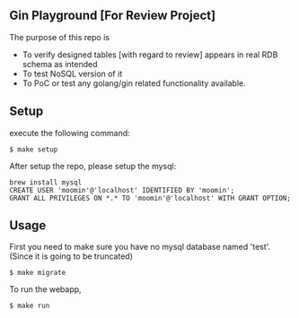 ## Gin Playground [For Review Project]
The purpose of this repo is
- To verify designed tables [with regard to review] appears in real RDB schema as intended
- To test NoSQL version of it
- To PoC or test any golang/gin related functionality available.

## Setup

execute the following command:
```
$ make setup
```

After setup the repo, please setup the mysql:
```
brew install mysql
CREATE USER 'moomin'@'localhost' IDENTIFIED BY 'moomin';
GRANT ALL PRIVILEGES ON *.* TO 'moomin'@'localhost' WITH GRANT OPTION;
```

## Usage

First you need to make sure you have no mysql database named 'test'.
(Since it is going to be truncated)

```
$ make migrate
```

To run the webapp,

```
$ make run
```
